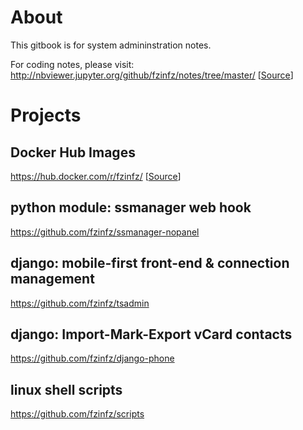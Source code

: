 # About
This gitbook is for system admininstration notes.

For coding notes, please visit: 
http://nbviewer.jupyter.org/github/fzinfz/notes/tree/master/ 
[[Source](https://github.com/fzinfz/notes/)]   

# Projects
## Docker Hub Images
https://hub.docker.com/r/fzinfz/  [[Source](https://github.com/fzinfz/docker-images/)]

## python module: ssmanager web hook
https://github.com/fzinfz/ssmanager-nopanel

## django: mobile-first front-end & connection management
https://github.com/fzinfz/tsadmin

## django: Import-Mark-Export vCard contacts
https://github.com/fzinfz/django-phone

## linux shell scripts
https://github.com/fzinfz/scripts